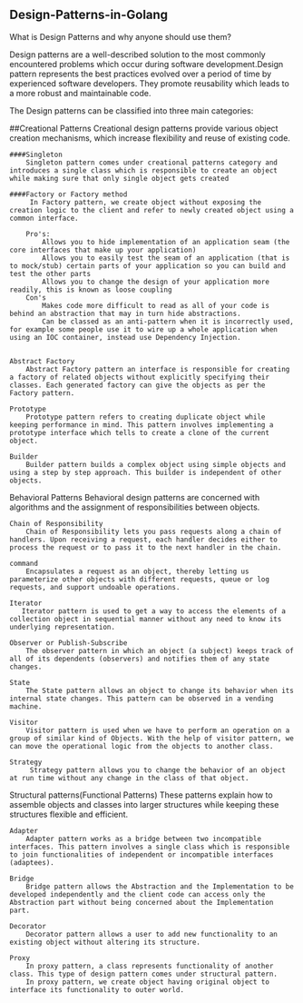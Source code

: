 ## Design-Patterns-in-Golang


What is Design Patterns and why anyone should use them? 

Design patterns are a well-described solution to the most commonly encountered problems which occur during software development.Design pattern represents the best practices evolved over a period of time by experienced software developers. They promote reusability which leads to a more robust and maintainable code.

The Design patterns can be classified into three main categories:

##Creational Patterns
    Creational design patterns provide various object creation mechanisms, which increase flexibility and reuse of existing code.

    ####Singleton
        Singleton pattern comes under creational patterns category and introduces a single class which is responsible to create an object while making sure that only single object gets created

    ####Factory or Factory method 
         In Factory pattern, we create object without exposing the creation logic to the client and refer to newly created object using a common interface.

        Pro's:
            Allows you to hide implementation of an application seam (the core interfaces that make up your application)
            Allows you to easily test the seam of an application (that is to mock/stub) certain parts of your application so you can build and test the other parts
            Allows you to change the design of your application more readily, this is known as loose coupling
        Con's   
            Makes code more difficult to read as all of your code is behind an abstraction that may in turn hide abstractions.
            Can be classed as an anti-pattern when it is incorrectly used, for example some people use it to wire up a whole application when using an IOC container, instead use Dependency Injection.


    Abstract Factory
        Abstract Factory pattern an interface is responsible for creating a factory of related objects without explicitly specifying their classes. Each generated factory can give the objects as per the Factory pattern.
        
    Prototype
        Prototype pattern refers to creating duplicate object while keeping performance in mind. This pattern involves implementing a prototype interface which tells to create a clone of the current object.
        
    Builder
        Builder pattern builds a complex object using simple objects and using a step by step approach. This builder is independent of other objects.


Behavioral Patterns
    Behavioral design patterns are concerned with algorithms and the assignment of responsibilities between objects.

    Chain of Responsibility
        Chain of Responsibility lets you pass requests along a chain of handlers. Upon receiving a request, each handler decides either to process the request or to pass it to the next handler in the chain.

    command
        Encapsulates a request as an object, thereby letting us parameterize other objects with different requests, queue or log requests, and support undoable operations.

    Iterator
       Iterator pattern is used to get a way to access the elements of a collection object in sequential manner without any need to know its underlying representation.
    
    Observer or Publish-Subscribe 
        The observer pattern in which an object (a subject) keeps track of all of its dependents (observers) and notifies them of any state changes.

    State
        The State pattern allows an object to change its behavior when its internal state changes. This pattern can be observed in a vending machine.

    Visitor
        Visitor pattern is used when we have to perform an operation on a group of similar kind of Objects. With the help of visitor pattern, we can move the operational logic from the objects to another class.

    Strategy
         Strategy pattern allows you to change the behavior of an object at run time without any change in the class of that object.


Structural patterns(Functional Patterns)
    These patterns explain how to assemble objects and classes into larger structures while keeping these structures flexible and efficient.

    Adapter
        Adapter pattern works as a bridge between two incompatible interfaces. This pattern involves a single class which is responsible to join functionalities of independent or incompatible interfaces (adaptees).

    Bridge
        Bridge pattern allows the Abstraction and the Implementation to be developed independently and the client code can access only the Abstraction part without being concerned about the Implementation part.

    Decorator
        Decorator pattern allows a user to add new functionality to an existing object without altering its structure. 

    Proxy
        In proxy pattern, a class represents functionality of another class. This type of design pattern comes under structural pattern.
        In proxy pattern, we create object having original object to interface its functionality to outer world.
